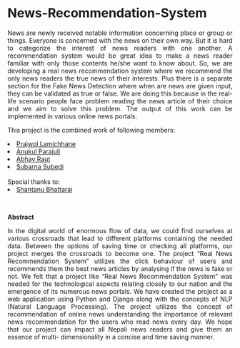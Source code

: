 # News-Recommendation-System

<p align="justify">News are newly received notable information concerning place or group or things. Everyone is concerned with the news on their own way. But it is hard to categorize the interest of news readers with one another. A recommendation system would be great idea to make a news reader familiar with only those contents he/she want to know about. So, we are developing a real news recommendation system where we recommend the only news readers the true news of their interests. Plus there is a separate section for the Fake News Detection where when are news are given input, they can be validated as true or false. We are doing this because in the real-life scenario people face problem reading the news article of their choice and we aim to solve this problem. The output of this work can be implemented in various online news portals.</p>

<h>This project is the combined work of following members:</h>
  <a href="http://prajwollamichhane.com.np/"><li>Prajwol Lamichhane</li></a>
  <a href="https://github.com/anukulu"><li>Anukul Parajuli</li></a>
  <a href="https://github.com/abhayraut712"><li>Abhay Raut</li></a>
  <a href="#"><li>Subarna Subedi</li></a>
<br>
<h>Special thanks to:</h>
<br>
  <a href="https://gitlab.com/bhattaraishan271"><li>Shantanu Bhattarai</li></a>

<br>

<b><h>Abstract</h></b>
<p align="justify">In the digital world of enormous flow of data, we could find ourselves at various
crossroads that lead to different platforms containing the needed data. Between the
options of saving time or checking all platforms, our project merges the
crossroads to become one. The project “Real News Recommendation System”
utilizes the click behaviour of users and recommends them the best news articles
by analysing if the news is fake or not. We felt that a project like “Real News
Recommendation System” was needed for the technological aspects relating
closely to our nation and the emergence of its numerous news portals. We have
created the project as a web application using Python and Django along with the
concepts of NLP (Natural Language Processing). The project utilizes the concept
of recommendation of online news understanding the importance of relevant news
recommendation for the users who read news every day. We hope that our project
can impact all Nepali news readers and give them an essence of multi-
dimensionality in a concise and time saving manner.</p>

